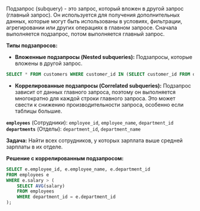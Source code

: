 
Подзапрос (subquery) - это запрос, который вложен в другой запрос (главный запрос). Он используется для получения дополнительных данных, которые могут быть использованы в условиях, фильтрации, агрегировании или других операциях в главном запросе. Сначала выполняется подзапрос, потом выполняется главный запрос.


**Типы подзапросов:**
- **Вложенные подзапросы (Nested subqueries):** Подзапросы, которые вложены в другой запрос.
```sql
SELECT * FROM customers WHERE customer_id IN (SELECT customer_id FROM orders WHERE order_date > '2023-03-01');

```

- **Коррелированные подзапросы (Correlated subqueries):** Подзапрос зависит от данных главного запроса, поэтому он выполняется многократно для каждой строки главного запроса. Это может свести к снижению производительности запроса, особенно если таблицы большие.

**`employees`** (Сотрудники): `employee_id`, `employee_name`, `department_id`
**`departments`** (Отделы): `department_id`, `department_name`

**Задача:** Найти всех сотрудников, у которых зарплата выше средней зарплаты в их отделе.

**Решение с коррелированным подзапросом:**

```sql
SELECT e.employee_id, e.employee_name, e.department_id
FROM employees e
WHERE e.salary > (
    SELECT AVG(salary) 
    FROM employees 
    WHERE department_id = e.department_id
);
```

